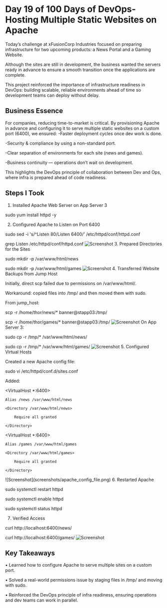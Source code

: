 # Day 19 of 100 Days of DevOps- Hosting Multiple Static Websites on Apache
Today’s challenge at xFusionCorp Industries focused on preparing infrastructure for two upcoming products: a News Portal and a Gaming Website.

Although the sites are still in development, the business wanted the servers ready in advance to ensure a smooth transition once the applications are complete.

This project reinforced the importance of infrastructure readiness in DevOps: building scalable, reliable environments ahead of time so development teams can deploy without delay.

## Business Essence
For companies, reducing time-to-market is critical. By provisioning Apache in advance and configuring it to serve multiple static websites on a custom port (6400), we ensured:
-Faster deployment cycles once dev work is done.

-Security & compliance by using a non-standard port.

-Clear separation of environments for each site (news and games).

-Business continuity — operations don’t wait on development.

This highlights the DevOps principle of collaboration between Dev and Ops, where infra is prepared ahead of code readiness.

## Steps I Took

1. Installed Apache Web Server on App Server 3

sudo yum install httpd -y

2. Configured Apache to Listen on Port 6400

sudo sed -i 's/^Listen 80/Listen 6400/' /etc/httpd/conf/httpd.conf

grep Listen /etc/httpd/conf/httpd.conf
![Screenshot](screenshots/listen_port_update.png)
3. Prepared Directories for the Sites

sudo mkdir -p /var/www/html/news

sudo mkdir -p /var/www/html/games
![Screenshot](screenshots/dir_creation.png)
4. Transferred Website Backups from Jump Host

Initially, direct scp failed due to permissions on /var/www/html/.

Workaround: copied files into /tmp/ and then moved them with sudo.

From jump_host:

scp -r /home/thor/news/*  banner@stapp03:/tmp/

scp -r /home/thor/games/* banner@stapp03:/tmp/
![Screenshot](screenshots/scp_copy_tmp.png)
On App Server 3:

sudo cp -r /tmp/* /var/www/html/news/

sudo cp -r /tmp/* /var/www/html/games/
![Screenshot](screenshots/sudo_cp_var_www.png)
5. Configured Virtual Hosts

Created a new Apache config file:

sudo vi /etc/httpd/conf.d/sites.conf

Added:

<VirtualHost *:6400>

    Alias /news /var/www/html/news
    
    <Directory /var/www/html/news>
    
        Require all granted
    
    </Directory>

</VirtualHost>

<VirtualHost *:6400>

    Alias /games /var/www/html/games
    
    <Directory /var/www/html/games>
    
        Require all granted
    
    </Directory>

</VirtualHost>
![Screenshot](screenshots/apache_config_file.png)
6. Restarted Apache

sudo systemctl restart httpd

sudo systemctl enable httpd

sudo systemctl status httpd

7. Verified Access

curl http://localhost:6400/news/

curl http://localhost:6400/games/
![Screenshot](screenshots/curl-test.png)

## Key Takeaways
•	Learned how to configure Apache to serve multiple sites on a custom port.

•	Solved a real-world permissions issue by staging files in /tmp/ and moving with sudo.

•	Reinforced the DevOps principle of infra readiness, ensuring operations and dev teams can work in parallel.
